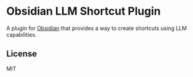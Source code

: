 # Obsidian LLM Shortcut Plugin

A plugin for [Obsidian](https://obsidian.md) that provides a way to create shortcuts using LLM capabilities.

## License

MIT
